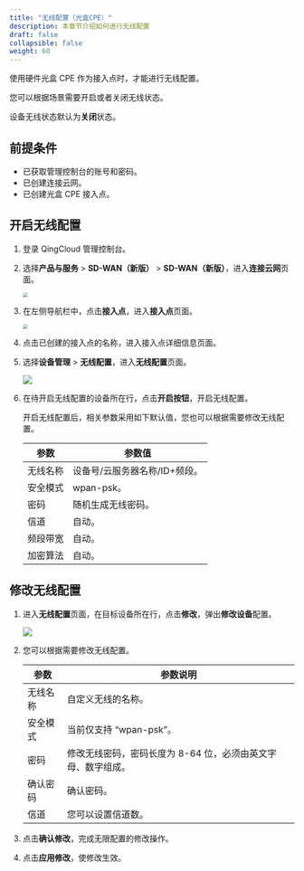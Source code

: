 ```yaml
---
title: "无线配置（光盒CPE）"
description: 本章节介绍如何进行无线配置
draft: false
collapsible: false
weight: 60
---
```


使用硬件光盒 CPE 作为接入点时，才能进行无线配置。

您可以根据场景需要开启或者关闭无线状态。

设备无线状态默认为**关闭**状态。

## 前提条件

- 已获取管理控制台的账号和密码。
- 已创建连接云网。
- 已创建光盒 CPE 接入点。

## 开启无线配置

1. 登录 QingCloud 管理控制台。

2. 选择**产品与服务** > **SD-WAN（新版）** > **SD-WAN（新版）**，进入**连接云网**页面。

   <img src="../../../../_images/qs_cloud_network.png" style="zoom:50%;" />

3. 在左侧导航栏中，点击**接入点**，进入**接入点**页面。

   <img src="../../../../_images/qs_light_access.png" style="zoom:50%;" />

4. 点击已创建的接入点的名称，进入接入点详细信息页面。

5. 选择**设备管理** > **无线配置**，进入**无线配置**页面。

   ![](../../../../_images/um_wifi_list.png)

6. 在待开启无线配置的设备所在行，点击**开启按钮**，开启无线配置。

   开启无线配置后，相关参数采用如下默认值，您也可以根据需要修改无线配置。

   | 参数     | 参数值                        |
   | -------- | ----------------------------- |
   | 无线名称 | 设备号/云服务器名称/ID+频段。 |
   | 安全模式 | wpan-psk。                    |
   | 密码     | 随机生成无线密码。            |
   | 信道     | 自动。                        |
   | 频段带宽 | 自动。                        |
   | 加密算法 | 自动。                        |

## 修改无线配置

1. 进入**无线配置**页面，在目标设备所在行，点击**修改**，弹出**修改设备**配置。

   ![](../../../../_images/um_wifi_modify.png)

2. 您可以根据需要修改无线配置。

   | 参数     | 参数说明                                                     |
   | -------- | ------------------------------------------------------------ |
   | 无线名称 | 自定义无线的名称。                                           |
   | 安全模式 | 当前仅支持 “wpan-psk”。                                      |
   | 密码     | 修改无线密码，密码长度为 8-64 位，必须由英文字母、数字组成。 |
   | 确认密码 | 确认密码。                                                   |
   | 信道     | 您可以设置信道数。                                           |
   
2. 点击**确认修改**，完成无限配置的修改操作。

2. 点击**应用修改**，使修改生效。

   
   
   





